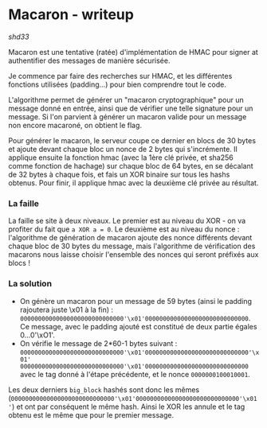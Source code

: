 Macaron - writeup
=================
*shd33*


Macaron est une tentative (ratée) d'implémentation de HMAC pour signer at authentifier des messages de manière sécurisée.

Je commence par faire des recherches sur HMAC, et les différentes fonctions utilisées (padding...) pour bien comprendre tout le code.

L'algorithme permet de générer un "macaron cryptographique" pour un message donné en entrée, ainsi que de vérifier une telle signature pour un message.
Si l'on parvient à générer un macaron valide pour un message non encore macaroné, on obtient le flag.

Pour générer le macaron, le serveur coupe ce dernier en blocs de 30 bytes et ajoute devant chaque bloc un nonce de 2 bytes qui s'incrémente. Il applique ensuite la fonction hmac (avec la 1ère clé privée, et sha256 comme fonction de hachage) sur chaque bloc de 64 bytes, en se décalant de 32 bytes à chaque fois, et fais un XOR binaire sur tous les hashs obtenus.
Pour finir, il applique hmac avec la deuxième clé privée au résultat.

### La faille

La faille se site à deux niveaux. Le premier est au niveau du XOR - on va profiter du fait que `a XOR a = 0`. Le deuxième est au niveau du nonce : l'algorithme de génération de macaron ajoute des nonce différents devant chaque bloc de 30 bytes du message, mais l'algorithme de vérification des macarons nous laisse choisir l'ensemble des nonces qui seront préfixés aux blocs !

### La solution

- On génère un macaron pour un message de 59 bytes (ainsi le padding rajoutera juste \x01 à la fin) : `00000000000000000000000000000'\x01'00000000000000000000000000000`. Ce message, avec le padding ajouté est constitué de deux partie égales 0...0'\xO1'.
- On vérifie le message de 2\*60-1 bytes suivant :
`00000000000000000000000000000'\x01'00000000000000000000000000000'\x01'
00000000000000000000000000000'\x01'00000000000000000000000000000`  
avec le tag donné à l'étape précédente, et le nonce `0000000100010001`.

Les deux derniers `big_block` hashés sont donc les mêmes (`00000000000000000000000000000'\x01'00000000000000000000000000000'\x01'`) et ont par conséquent le même hash. Ainsi le XOR les annule et le tag obtenu est le même que pour le premier message.